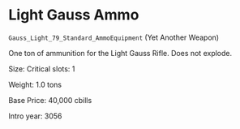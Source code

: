 # Light Gauss Ammo

`Gauss_Light_79_Standard_AmmoEquipment` (Yet Another Weapon)

One ton of ammunition for the Light Gauss Rifle. Does not explode.

Size: Critical slots: 1

Weight: 1.0 tons

Base Price: 40,000 cbills

Intro year: 3056

